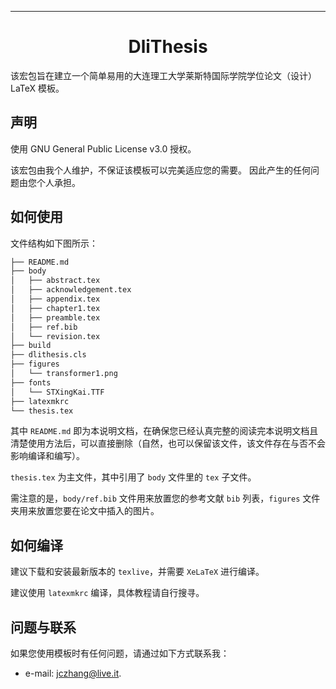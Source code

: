 ---

<div align="center">

# DliThesis

</div>

该宏包旨在建立一个简单易用的大连理工大学莱斯特国际学院学位论文（设计）LaTeX 模板。

## 声明

使用 GNU General Public License v3.0 授权。

该宏包由我个人维护，不保证该模板可以完美适应您的需要。
因此产生的任何问题由您个人承担。

## 如何使用

文件结构如下图所示：

```bash
├── README.md
├── body
│   ├── abstract.tex
│   ├── acknowledgement.tex
│   ├── appendix.tex
│   ├── chapter1.tex
│   ├── preamble.tex
│   ├── ref.bib
│   └── revision.tex
├── build
├── dlithesis.cls
├── figures
│   └── transformer1.png
├── fonts
│   └── STXingKai.TTF
├── latexmkrc
└── thesis.tex
```

其中 `README.md` 即为本说明文档，在确保您已经认真完整的阅读完本说明文档且清楚使用方法后，可以直接删除（自然，也可以保留该文件，该文件存在与否不会影响编译和编写）。

`thesis.tex` 为主文件，其中引用了 `body` 文件里的 `tex` 子文件。

需注意的是，`body/ref.bib` 文件用来放置您的参考文献 `bib` 列表，`figures` 文件夹用来放置您要在论文中插入的图片。

## 如何编译

建议下载和安装最新版本的 `texlive`，并需要 `XeLaTeX` 进行编译。

建议使用 `latexmkrc` 编译，具体教程请自行搜寻。

## 问题与联系

如果您使用模板时有任何问题，请通过如下方式联系我：

- e-mail: [jczhang@live.it](mailto:jczhang@live.it).
